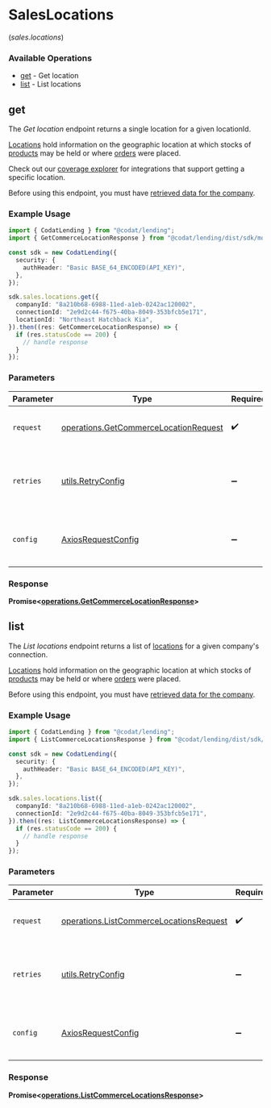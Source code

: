# SalesLocations
(*sales.locations*)

### Available Operations

* [get](#get) - Get location
* [list](#list) - List locations

## get

The *Get location* endpoint returns a single location for a given locationId.

[Locations](https://docs.codat.io/lending-api#/schemas/Location) hold information on the geographic location at which stocks of [products](https://docs.codat.io/lending-api#/schemas/Product) may be held or where [orders](https://docs.codat.io/lending-api#/schemas/Order) were placed.

Check out our [coverage explorer](https://knowledge.codat.io/supported-features/commerce?view=tab-by-data-type&dataType=commerce-locations) for integrations that support getting a specific location.

Before using this endpoint, you must have [retrieved data for the company](https://docs.codat.io/lending-api#/operations/refresh-company-data).


### Example Usage

```typescript
import { CodatLending } from "@codat/lending";
import { GetCommerceLocationResponse } from "@codat/lending/dist/sdk/models/operations";

const sdk = new CodatLending({
  security: {
    authHeader: "Basic BASE_64_ENCODED(API_KEY)",
  },
});

sdk.sales.locations.get({
  companyId: "8a210b68-6988-11ed-a1eb-0242ac120002",
  connectionId: "2e9d2c44-f675-40ba-8049-353bfcb5e171",
  locationId: "Northeast Hatchback Kia",
}).then((res: GetCommerceLocationResponse) => {
  if (res.statusCode == 200) {
    // handle response
  }
});
```

### Parameters

| Parameter                                                                                      | Type                                                                                           | Required                                                                                       | Description                                                                                    |
| ---------------------------------------------------------------------------------------------- | ---------------------------------------------------------------------------------------------- | ---------------------------------------------------------------------------------------------- | ---------------------------------------------------------------------------------------------- |
| `request`                                                                                      | [operations.GetCommerceLocationRequest](../../models/operations/getcommercelocationrequest.md) | :heavy_check_mark:                                                                             | The request object to use for the request.                                                     |
| `retries`                                                                                      | [utils.RetryConfig](../../models/utils/retryconfig.md)                                         | :heavy_minus_sign:                                                                             | Configuration to override the default retry behavior of the client.                            |
| `config`                                                                                       | [AxiosRequestConfig](https://axios-http.com/docs/req_config)                                   | :heavy_minus_sign:                                                                             | Available config options for making requests.                                                  |


### Response

**Promise<[operations.GetCommerceLocationResponse](../../models/operations/getcommercelocationresponse.md)>**


## list

The *List locations* endpoint returns a list of [locations](https://docs.codat.io/lending-api#/schemas/Location) for a given company's connection.

[Locations](https://docs.codat.io/lending-api#/schemas/Location) hold information on the geographic location at which stocks of [products](https://docs.codat.io/lending-api#/schemas/Product) may be held or where [orders](https://docs.codat.io/lending-api#/schemas/Order) were placed.

Before using this endpoint, you must have [retrieved data for the company](https://docs.codat.io/lending-api#/operations/refresh-company-data).
    

### Example Usage

```typescript
import { CodatLending } from "@codat/lending";
import { ListCommerceLocationsResponse } from "@codat/lending/dist/sdk/models/operations";

const sdk = new CodatLending({
  security: {
    authHeader: "Basic BASE_64_ENCODED(API_KEY)",
  },
});

sdk.sales.locations.list({
  companyId: "8a210b68-6988-11ed-a1eb-0242ac120002",
  connectionId: "2e9d2c44-f675-40ba-8049-353bfcb5e171",
}).then((res: ListCommerceLocationsResponse) => {
  if (res.statusCode == 200) {
    // handle response
  }
});
```

### Parameters

| Parameter                                                                                          | Type                                                                                               | Required                                                                                           | Description                                                                                        |
| -------------------------------------------------------------------------------------------------- | -------------------------------------------------------------------------------------------------- | -------------------------------------------------------------------------------------------------- | -------------------------------------------------------------------------------------------------- |
| `request`                                                                                          | [operations.ListCommerceLocationsRequest](../../models/operations/listcommercelocationsrequest.md) | :heavy_check_mark:                                                                                 | The request object to use for the request.                                                         |
| `retries`                                                                                          | [utils.RetryConfig](../../models/utils/retryconfig.md)                                             | :heavy_minus_sign:                                                                                 | Configuration to override the default retry behavior of the client.                                |
| `config`                                                                                           | [AxiosRequestConfig](https://axios-http.com/docs/req_config)                                       | :heavy_minus_sign:                                                                                 | Available config options for making requests.                                                      |


### Response

**Promise<[operations.ListCommerceLocationsResponse](../../models/operations/listcommercelocationsresponse.md)>**


